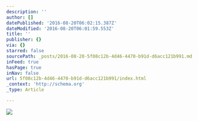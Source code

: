 ```yaml
---
description: ''
author: []
datePublished: '2016-08-20T06:02:15.387Z'
dateModified: '2016-08-20T06:01:59.553Z'
title: ''
publisher: {}
via: {}
starred: false
sourcePath: _posts/2016-08-20-5f08c12b-4d46-4470-b91d-d6acc121b991.md
inFeed: true
hasPage: true
inNav: false
url: 5f08c12b-4d46-4470-b91d-d6acc121b991/index.html
_context: 'http://schema.org'
_type: Article

---
```

![](https://the-grid-user-content.s3-us-west-2.amazonaws.com/2978545a-57d6-4357-9a10-3ebc641cc484.jpg)